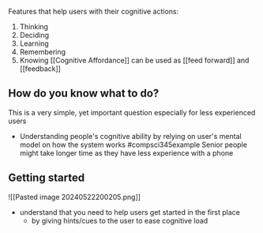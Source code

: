 Features that help users with their cognitive actions:
1. Thinking
2. Deciding
3. Learning
4. Remembering
5. Knowing
[[Cognitive Affordance]] can be used as [[feed forward]] and [[feedback]]
## How do you know what to do?
This is a very simple, yet important question especially for less experienced users
- Understanding people's cognitive ability by relying on user's mental model on how the system works
#compsci345example 
Senior people might take longer time as they have less experience with a phone
## Getting started
![[Pasted image 20240522200205.png]]
- understand that you need to help users get started in the first place
	- by giving hints/cues to the user to ease cognitive load
